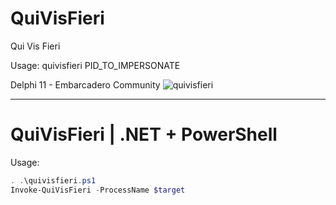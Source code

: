 # QuiVisFieri
Qui Vis Fieri

Usage:
    quivisfieri PID_TO_IMPERSONATE



Delphi 11 - Embarcadero Community
![quivisfieri](https://github.com/foxlox/QuiVisFieri/assets/28823598/467b8513-3539-436c-8bec-2ba952cf4aae)

---
# QuiVisFieri | .NET + PowerShell

Usage:
```PowerShell
. .\quivisfieri.ps1
Invoke-QuiVisFieri -ProcessName $target
```
